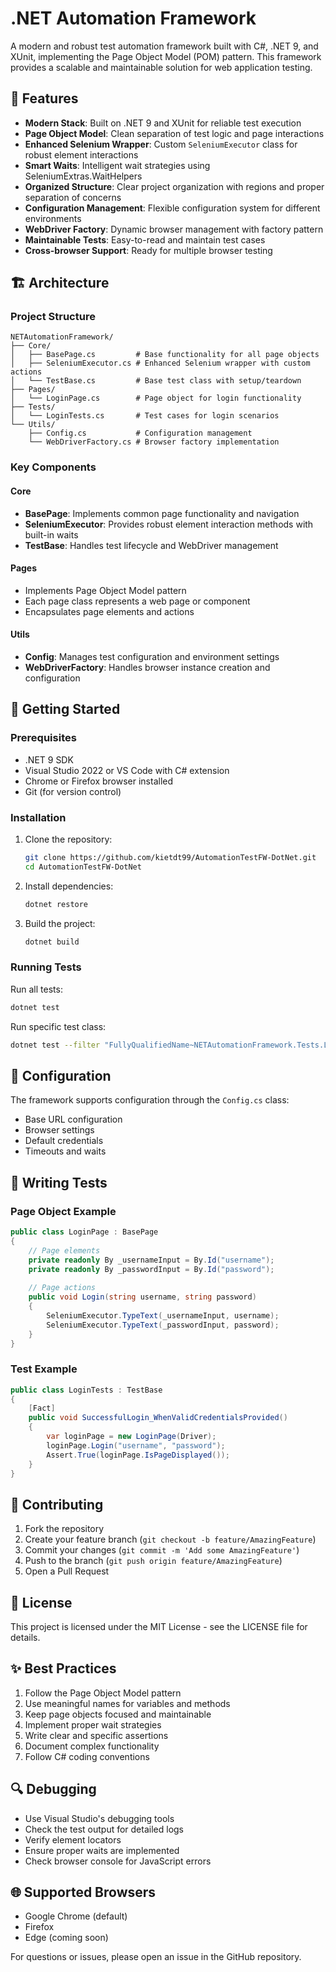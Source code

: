 # .NET Automation Framework

A modern and robust test automation framework built with C#, .NET 9, and XUnit, implementing the Page Object Model (POM) pattern. This framework provides a scalable and maintainable solution for web application testing.

## 🌟 Features

- **Modern Stack**: Built on .NET 9 and XUnit for reliable test execution
- **Page Object Model**: Clean separation of test logic and page interactions
- **Enhanced Selenium Wrapper**: Custom `SeleniumExecutor` class for robust element interactions
- **Smart Waits**: Intelligent wait strategies using SeleniumExtras.WaitHelpers
- **Organized Structure**: Clear project organization with regions and proper separation of concerns
- **Configuration Management**: Flexible configuration system for different environments
- **WebDriver Factory**: Dynamic browser management with factory pattern
- **Maintainable Tests**: Easy-to-read and maintain test cases
- **Cross-browser Support**: Ready for multiple browser testing

## 🏗️ Architecture

### Project Structure
```
NETAutomationFramework/
├── Core/
│   ├── BasePage.cs         # Base functionality for all page objects
│   ├── SeleniumExecutor.cs # Enhanced Selenium wrapper with custom actions
│   └── TestBase.cs         # Base test class with setup/teardown
├── Pages/
│   └── LoginPage.cs        # Page object for login functionality
├── Tests/
│   └── LoginTests.cs       # Test cases for login scenarios
└── Utils/
    ├── Config.cs           # Configuration management
    └── WebDriverFactory.cs # Browser factory implementation
```

### Key Components

#### Core
- **BasePage**: Implements common page functionality and navigation
- **SeleniumExecutor**: Provides robust element interaction methods with built-in waits
- **TestBase**: Handles test lifecycle and WebDriver management

#### Pages
- Implements Page Object Model pattern
- Each page class represents a web page or component
- Encapsulates page elements and actions

#### Utils
- **Config**: Manages test configuration and environment settings
- **WebDriverFactory**: Handles browser instance creation and configuration

## 🚀 Getting Started

### Prerequisites
- .NET 9 SDK
- Visual Studio 2022 or VS Code with C# extension
- Chrome or Firefox browser installed
- Git (for version control)

### Installation

1. Clone the repository:
   ```bash
   git clone https://github.com/kietdt99/AutomationTestFW-DotNet.git
   cd AutomationTestFW-DotNet
   ```

2. Install dependencies:
   ```bash
   dotnet restore
   ```

3. Build the project:
   ```bash
   dotnet build
   ```

### Running Tests

Run all tests:
```bash
dotnet test
```

Run specific test class:
```bash
dotnet test --filter "FullyQualifiedName~NETAutomationFramework.Tests.LoginTests"
```

## 🔧 Configuration

The framework supports configuration through the `Config.cs` class:
- Base URL configuration
- Browser settings
- Default credentials
- Timeouts and waits

## 📝 Writing Tests

### Page Object Example
```csharp
public class LoginPage : BasePage
{
    // Page elements
    private readonly By _usernameInput = By.Id("username");
    private readonly By _passwordInput = By.Id("password");
    
    // Page actions
    public void Login(string username, string password)
    {
        SeleniumExecutor.TypeText(_usernameInput, username);
        SeleniumExecutor.TypeText(_passwordInput, password);
    }
}
```

### Test Example
```csharp
public class LoginTests : TestBase
{
    [Fact]
    public void SuccessfulLogin_WhenValidCredentialsProvided()
    {
        var loginPage = new LoginPage(Driver);
        loginPage.Login("username", "password");
        Assert.True(loginPage.IsPageDisplayed());
    }
}
```

## 🤝 Contributing

1. Fork the repository
2. Create your feature branch (`git checkout -b feature/AmazingFeature`)
3. Commit your changes (`git commit -m 'Add some AmazingFeature'`)
4. Push to the branch (`git push origin feature/AmazingFeature`)
5. Open a Pull Request

## 📄 License

This project is licensed under the MIT License - see the LICENSE file for details.

## ✨ Best Practices

1. Follow the Page Object Model pattern
2. Use meaningful names for variables and methods
3. Keep page objects focused and maintainable
4. Implement proper wait strategies
5. Write clear and specific assertions
6. Document complex functionality
7. Follow C# coding conventions

## 🔍 Debugging

- Use Visual Studio's debugging tools
- Check the test output for detailed logs
- Verify element locators
- Ensure proper waits are implemented
- Check browser console for JavaScript errors

## 🌐 Supported Browsers

- Google Chrome (default)
- Firefox
- Edge (coming soon)

For questions or issues, please open an issue in the GitHub repository.

